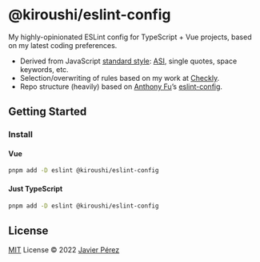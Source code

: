 # @kiroushi/eslint-config

My highly-opinionated ESLint config for TypeScript + Vue projects, based on my latest coding preferences.

* Derived from JavaScript [standard style](https://standardjs.com/rules.html): [ASI](https://developer.mozilla.org/en-US/docs/Web/JavaScript/Reference/Lexical_grammar#automatic_semicolon_insertion), single quotes, space keywords, etc.
* Selection/overwriting of rules based on my work at [Checkly](https://checklyhq.com).
* Repo structure (heavily) based on [Anthony Fu](https://github.com/antfu)’s [eslint-config](https://github.com/antfu/eslint-config).

## Getting Started

### Install

#### Vue

```bash
pnpm add -D eslint @kiroushi/eslint-config
```

#### Just TypeScript

```bash
pnpm add -D eslint @kiroushi/eslint-config
```

## License

[MIT](./LICENSE) License &copy; 2022 [Javier Pérez](https://github.com/kiroushi)